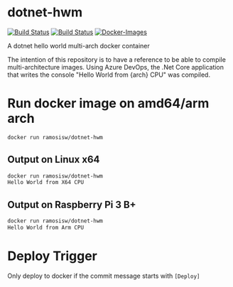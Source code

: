 # dotnet-hwm
[![Build Status](https://cloud.drone.io/api/badges/ramosisw/dotnet-hwm/status.svg)](https://cloud.drone.io/ramosisw/dotnet-hwm)
[![Build Status](https://dev.azure.com/ramosisw/dotnet-hwm/_apis/build/status/ramosisw.dotnet-hwm?branchName=master)](https://dev.azure.com/ramosisw/dotnet-hwm/_build/latest?definitionId=5&branchName=master) [![Docker-Images](https://img.shields.io/docker/pulls/ramosisw/dotnet-hwm.svg)](https://hub.docker.com/r/ramosisw/dotnet-hwm)

A dotnet hello world multi-arch docker container

The intention of this repository is to have a reference to be able to compile multi-architecture images.
Using Azure DevOps, the .Net Core application that writes the console "Hello World from {arch} CPU" was compiled.

# Run docker image on amd64/arm arch
```sh
docker run ramosisw/dotnet-hwm
```

## Output on Linux x64
```sh
docker run ramosisw/dotnet-hwm
Hello World from X64 CPU
```

## Output on Raspberry Pi 3 B+
```sh
docker run ramosisw/dotnet-hwm
Hello World from Arm CPU
```


# Deploy Trigger
Only deploy to docker if the commit message starts with `[Deploy]`
